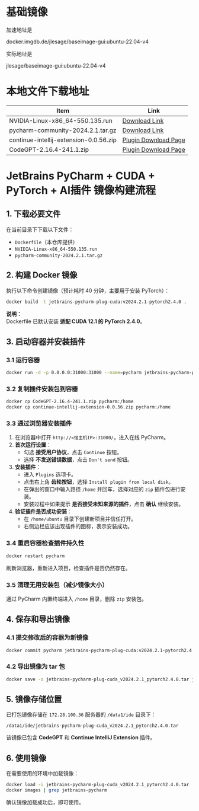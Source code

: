 # 基础镜像

加速地址是

docker.imgdb.de/jlesage/baseimage-gui:ubuntu-22.04-v4 

实际地址是

jlesage/baseimage-gui:ubuntu-22.04-v4

# 本地文件下载地址

| Item                              | Link                                                                                      |
|-----------------------------------|-------------------------------------------------------------------------------------------|
| NVIDIA-Linux-x86_64-550.135.run | [Download Link](https://cn.download.nvidia.com/XFree86/Linux-x86_64/550.135/NVIDIA-Linux-x86_64-550.135.run)  |
| pycharm-community-2024.2.1.tar.gz | [Download Link](https://download.jetbrains.com/python/pycharm-community-2024.2.1.tar.gz)   |
| continue-intellij-extension-0.0.56.zip        | [Plugin Download Page](https://plugins.jetbrains.com/plugin/22707-continue/versions/stable)         |
| CodeGPT-2.16.4-241.1.zip         | [Plugin Download Page](https://plugins.jetbrains.com/plugin/21056-proxy-ai)                         |

# JetBrains PyCharm + CUDA + PyTorch + AI插件 镜像构建流程  

## 1. 下载必要文件  
在当前目录下下载以下文件：  
- `Dockerfile`（本仓库提供）  
- `NVIDIA-Linux-x86_64-550.135.run`  
- `pycharm-community-2024.2.1.tar.gz`  

## 2. 构建 Docker 镜像  
执行以下命令创建镜像（预计耗时 40 分钟，主要用于安装 PyTorch）：  
```bash
docker build -t jetbrains-pycharm-plug-cuda:v2024.2.1-pytorch2.4.0 .
```
**说明：**  
Dockerfile 已默认安装 **适配 CUDA 12.1 的 PyTorch 2.4.0**。

## 3. 启动容器并安装插件  
### 3.1 运行容器  
```bash
docker run -d -p 0.0.0.0:31000:31000 --name=pycharm jetbrains-pycharm-plug-cuda:v2024.2.1-pytorch2.4.0
```

### 3.2 复制插件安装包到容器  
```bash
docker cp CodeGPT-2.16.4-241.1.zip pycharm:/home
docker cp continue-intellij-extension-0.0.56.zip pycharm:/home
```

### 3.3 通过浏览器安装插件  
1. 在浏览器中打开 `http://<宿主机IP>:31000/`，进入在线 PyCharm。  
2. **首次运行设置**：  
   - 勾选 **接受用户协议**，点击 `Continue` 按钮。  
   - 选择 **不发送错误数据**，点击 `Don't send` 按钮。  
3. **安装插件**：  
   - 进入 `Plugins` 选项卡。  
   - 点击右上角 **齿轮按钮**，选择 `Install plugin from local disk`。  
   - 在弹出的窗口中输入路径 `/home` 并回车，选择对应的 `zip` 插件包进行安装。  
   - 安装过程中如果提示 **是否接受未知来源的插件**，点击 **确认** 继续安装。  
4. **验证插件是否成功安装**：  
   - 在 `/home/ubuntu` 目录下创建新项目并信任打开。  
   - 右侧边栏应该出现插件的图标，表示安装成功。  

### 3.4 重启容器检查插件持久性  
```bash
docker restart pycharm
```
刷新浏览器，重新进入项目，检查插件是否仍然存在。  

### 3.5 清理无用安装包（减少镜像大小）  
通过 PyCharm 内置终端进入 `/home` 目录，删除 `zip` 安装包。

## 4. 保存和导出镜像  
### 4.1 提交修改后的容器为新镜像  
```bash
docker commit pycharm jetbrains-pycharm-plug-cuda:v2024.2.1-pytorch2.4.0
```

### 4.2 导出镜像为 tar 包  
```bash
docker save -o jetbrains-pycharm-plug-cuda_v2024.2.1_pytorch2.4.0.tar jetbrains-pycharm-plug-cuda:v2024.2.1-pytorch2.4.0
```

## 5. 镜像存储位置  
已打包镜像存储在 `172.28.100.36` 服务器的 `/data1/ide` 目录下：  
```
/data1/ide/jetbrains-pycharm-plug-cuda_v2024.2.1_pytorch2.4.0.tar
```
该镜像已包含 **CodeGPT** 和 **Continue IntelliJ Extension** 插件。

## 6. 使用镜像  
在需要使用的环境中加载镜像：  
```bash
docker load -i jetbrains-pycharm-plug-cuda_v2024.2.1_pytorch2.4.0.tar
docker images | grep jetbrains-pycharm
```
确认镜像加载成功后，即可使用。